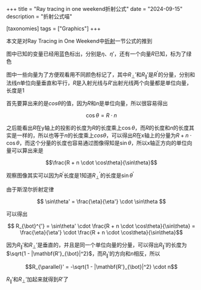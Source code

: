 +++
title = "Ray tracing in one weekend折射公式"
date = "2024-09-15"
description = "折射公式喵"

[taxonomies]
tags = ["Graphics"]
+++

本文是对Ray Tracing in One Weekend中[折射](https://raytracing.github.io/books/RayTracingInOneWeekend.html#dielectrics/snell'slaw)一节公式的推到

图中已知的变量已经用蓝色标出，分别是$\eta、\eta'$，还有一个向量$R$已知，标为了绿色

图中一些向量为了方便观看用不同颜色标记了，其中$R_{\bot}'$和$R_{\parallel}'$是$R^{'}$的分量，分别和法线$n$单位向量垂直和平行，$R$是入射光线与$R'$出射光线两个向量都是单位向量，长度是1

首先要算出来的是$cos\theta$的值，因为$R$和$n$是单位向量，所以很容易得出

$$ \cos\theta = R \cdot n$$

之后能看出$R$在y轴上的投影的长度为$R$的长度乘上$\cos\theta$，而$R$的长度和$n$的长度其实是一样的，所以也等于$n$的长度乘上$cos\theta$，可以得出$R$在x轴上的分量为$R + n \cdot \cos\theta$，而这个分量的长度也容易通过图像得知是$\sin\theta$，所以x轴正方向的单位向量可以算出来是

$$\frac{R + n \cdot \cos\theta}{\sin\theta}$$

观察图像其实可以因为$R^{'}$长度是1知道$R_{\bot}^{'}$的长度是$\sin\theta^{'}$

由于斯涅尔折射定律

$$ \sin\theta' = \frac{\eta}{\eta'} \cdot \sin\theta $$

可以得出

$$ R_{\bot}^{'} = \sin\theta' \cdot \frac{R + n \cdot \cos\theta}{\sin\theta} = \frac{\eta}{\eta'} \cdot \frac{R + n \cdot \cos\theta}{\sin\theta}$$

因为$R_{\parallel}'$和$R_{\bot}'$是垂直的，并且是同一个单位向量的分量，可以得出$R_{\parallel}'$的长度为$\sqrt{1 - |\mathbf{R'}_{\bot}|^2}$，而$R_{\parallel}'$的方向和$n$相反，所以

$$R_{\parallel}' = -\sqrt{1 - |\mathbf{R'}_{\bot}|^2} \cdot n$$

$R_{\parallel}'$和$R_{\bot}'$加起来就得到$R'$了